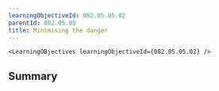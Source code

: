 ```yaml
---
learningObjectiveId: 082.05.05.02
parentId: 082.05.05
title: Minimising the danger
---
```


```tsx eval
<LearningOBjectives learningObjectiveId={082.05.05.02} />
```

## Summary
